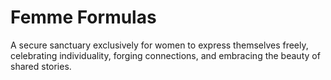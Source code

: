 # Femme Formulas
 A secure sanctuary exclusively for women to express themselves freely, celebrating individuality, forging connections, and embracing the beauty of shared stories.
